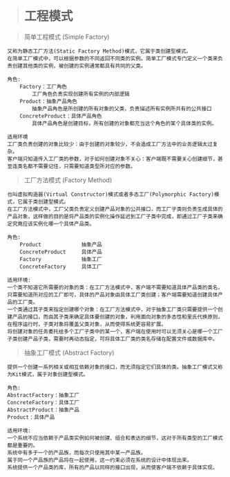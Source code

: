 > # 工程模式

> 简单工程模式 (Simple Factory)

    又称为静态工厂方法(Static Factory Method)模式，它属于类创建型模式。
    在简单工厂模式中，可以根据参数的不同返回不同类的实例。简单工厂模式专门定义一个类来负责创建其他类的实例，被创建的实例通常都具有共同的父类。
    
    角色:
        Factory：工厂角色
            工厂角色负责实现创建所有实例的内部逻辑
        Product：抽象产品角色
            抽象产品角色是所创建的所有对象的父类，负责描述所有实例所共有的公共接口
        ConcreteProduct：具体产品角色
            具体产品角色是创建目标，所有创建的对象都充当这个角色的某个具体类的实例。
            
    适用环境
    工厂类负责创建的对象比较少：由于创建的对象较少，不会造成工厂方法中的业务逻辑太过复杂。
    客户端只知道传入工厂类的参数，对于如何创建对象不关心：客户端既不需要关心创建细节，甚至连类名都不需要记住，只需要知道类型所对应的参数。
    
> 工厂方法模式 (Factory Method)

    也叫虚拟构造器(Virtual Constructor)模式或者多态工厂(Polymorphic Factory)模式，它属于类创建型模式。
    在工厂方法模式中，工厂父类负责定义创建产品对象的公共接口，而工厂子类则负责生成具体的产品对象，这样做的目的是将产品类的实例化操作延迟到工厂子类中完成，即通过工厂子类来确定究竟应该实例化哪一个具体产品类。
    
    角色:
        Product             抽象产品
        ConcreteProduct     具体产品
        Factory             抽象工厂
        ConcreteFactory     具体工厂
        
    适用环境:
    一个类不知道它所需要的对象的类：在工厂方法模式中，客户端不需要知道具体产品类的类名，只需要知道所对应的工厂即可，具体的产品对象由具体工厂类创建；客户端需要知道创建具体产品的工厂类。
    一个类通过其子类来指定创建哪个对象：在工厂方法模式中，对于抽象工厂类只需要提供一个创建产品的接口，而由其子类来确定具体要创建的对象，利用面向对象的多态性和里氏代换原则，在程序运行时，子类对象将覆盖父类对象，从而使得系统更容易扩展。
    将创建对象的任务委托给多个工厂子类中的某一个，客户端在使用时可以无须关心是哪一个工厂子类创建产品子类，需要时再动态指定，可将具体工厂类的类名存储在配置文件或数据库中。
    
> 抽象工厂模式 (Abstract Factory)

    提供一个创建一系列相关或相互依赖对象的接口，而无须指定它们具体的类。抽象工厂模式又称为Kit模式，属于对象创建型模式。
    
    角色:
    AbstractFactory：抽象工厂
    ConcreteFactory：具体工厂
    AbstractProduct：抽象产品
    Product：具体产品
    
    适用环境:
    一个系统不应当依赖于产品类实例如何被创建、组合和表达的细节，这对于所有类型的工厂模式都是重要的。
    系统中有多于一个的产品族，而每次只使用其中某一产品族。
    属于同一个产品族的产品将在一起使用，这一约束必须在系统的设计中体现出来。
    系统提供一个产品类的库，所有的产品以同样的接口出现，从而使客户端不依赖于具体实现。
    